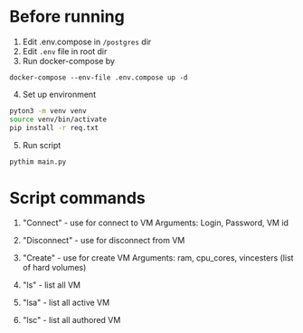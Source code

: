# Before running

1. Edit .env.compose in `/postgres` dir
2. Edit `.env` file in root dir
3. Run docker-compose by 
```
docker-compose --env-file .env.compose up -d
```
4. Set up environment
```bash
pyton3 -m venv venv
source venv/bin/activate
pip install -r req.txt
```
5. Run script
```bash
pythim main.py
```

# Script commands
1. "Connect" - use for connect to VM
    Arguments: Login, Password, VM id

2. "Disconnect" - use for disconnect from VM
3. "Create" - use for create VM
    Arguments: ram, cpu_cores, vincesters (list of hard volumes)
4. "ls" - list all VM
5. "lsa" - list all active VM
6. "lsc" - list all authored VM
